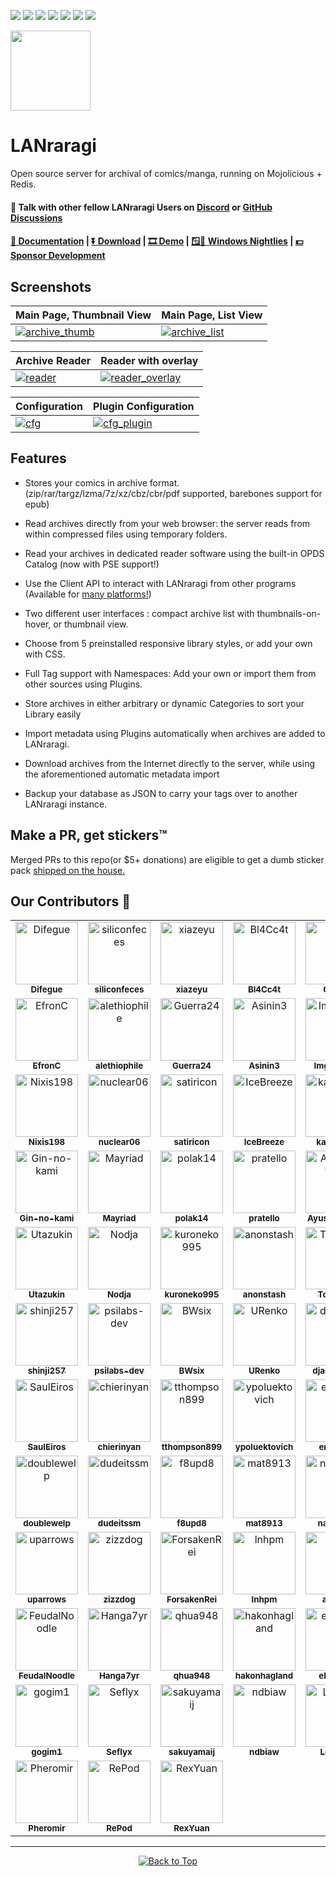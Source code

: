 [<img src="https://img.shields.io/docker/pulls/difegue/lanraragi.svg">](https://hub.docker.com/r/difegue/lanraragi/)
[<img src="https://img.shields.io/github/downloads/difegue/lanraragi/total.svg">](https://github.com/Difegue/LANraragi/releases)
[<img src="https://img.shields.io/github/release/difegue/lanraragi.svg?label=latest%20release">](https://github.com/Difegue/LANraragi/releases/latest)
[<img src="https://img.shields.io/homebrew/v/lanraragi.svg">](https://formulae.brew.sh/formula/lanraragi)
[<img src="https://img.shields.io/website/https/lrr.tvc-16.science.svg?label=demo%20website&up_message=online">](https://lrr.tvc-16.science/)
[<img src="https://github.com/Difegue/LANraragi/actions/workflows/push-continuous-integration.yml/badge.svg">](https://github.com/Difegue/LANraragi/actions)
[<img src="https://img.shields.io/discord/612709831744290847">](https://discord.gg/aRQxtbg)


<img src="public/favicon.ico" width="128" id="top">  
  
LANraragi
===========

Open source server for archival of comics/manga, running on Mojolicious + Redis.

#### 💬 Talk with other fellow LANraragi Users on [Discord](https://discord.gg/aRQxtbg) or [GitHub Discussions](https://github.com/Difegue/LANraragi/discussions)  

####  [📄 Documentation](https://sugoi.gitbook.io/lanraragi/v/dev) | [⏬ Download](https://github.com/Difegue/LANraragi/releases/latest) | [🎞 Demo](https://lrr.tvc-16.science) | [🪟🌃 Windows Nightlies](https://nightly.link/Difegue/LANraragi/workflows/push-continous-delivery/dev) | [💵 Sponsor Development](https://ko-fi.com/T6T2UP5N)  

## Screenshots  
 
|Main Page, Thumbnail View | Main Page, List View |
|---|---|
| [![archive_thumb](./tools/_screenshots/archive_thumb.png)](https://raw.githubusercontent.com/Difegue/LANraragi/dev/tools/_screenshots/archive_thumb.png) | [![archive_list](./tools/_screenshots/archive_list.png)](https://raw.githubusercontent.com/Difegue/LANraragi/dev/tools/_screenshots/archive_list.png) |

|Archive Reader | Reader with overlay |
|---|---|
| [![reader](./tools/_screenshots/reader.jpg)](https://raw.githubusercontent.com/Difegue/LANraragi/dev/tools/_screenshots/reader.jpg) | [![reader_overlay](./tools/_screenshots/reader_overlay.jpg)](https://raw.githubusercontent.com/Difegue/LANraragi/dev/tools/_screenshots/reader_overlay.jpg) |


|Configuration | Plugin Configuration |
|---|---|
| [![cfg](./tools/_screenshots/cfg.png)](https://raw.githubusercontent.com/Difegue/LANraragi/dev/tools/_screenshots/cfg.png) | [![cfg_plugin](./tools/_screenshots/cfg_plugin.png)](https://raw.githubusercontent.com/Difegue/LANraragi/dev/tools/_screenshots/cfg_plugin.png) |

## Features  

* Stores your comics in archive format. (zip/rar/targz/lzma/7z/xz/cbz/cbr/pdf supported, barebones support for epub)  

* Read archives directly from your web browser: the server reads from within compressed files using temporary folders.

* Read your archives in dedicated reader software using the built-in OPDS Catalog (now with PSE support!)

* Use the Client API to interact with LANraragi from other programs (Available for [many platforms!](https://sugoi.gitbook.io/lanraragi/v/dev/advanced-usage/external-readers))

* Two different user interfaces : compact archive list with thumbnails-on-hover, or thumbnail view.

* Choose from 5 preinstalled responsive library styles, or add your own with CSS.  

* Full Tag support with Namespaces: Add your own or import them from other sources using Plugins.  

* Store archives in either arbitrary or dynamic Categories to sort your Library easily

* Import metadata using Plugins automatically when archives are added to LANraragi.

* Download archives from the Internet directly to the server, while using the aforementioned automatic metadata import

* Backup your database as JSON to carry your tags over to another LANraragi instance.

## Make a PR, get stickers™  

Merged PRs to this repo(or $5+ donations) are eligible to get a dumb sticker pack [shipped on the house.](https://forms.office.com/Pages/ResponsePage.aspx?id=DQSIkWdsW0yxEjajBLZtrQAAAAAAAAAAAAN__osxt25URTdTUTVBVFRCTjlYWFJLMlEzRTJPUEhEVy4u)  

## Our Contributors 💖
<!-- Do not manually edit this section! It should get updated using the Github action -->
<!-- readme: contributors -start -->
<table>
	<tbody>
		<tr>
            <td align="center">
                <a href="https://github.com/Difegue">
                    <img src="https://avatars.githubusercontent.com/u/8237712?v=4" width="100;" alt="Difegue"/>
                    <br />
                    <sub><b>Difegue</b></sub>
                </a>
            </td>
            <td align="center">
                <a href="https://github.com/siliconfeces">
                    <img src="https://avatars.githubusercontent.com/u/124937394?v=4" width="100;" alt="siliconfeces"/>
                    <br />
                    <sub><b>siliconfeces</b></sub>
                </a>
            </td>
            <td align="center">
                <a href="https://github.com/xiazeyu">
                    <img src="https://avatars.githubusercontent.com/u/10560038?v=4" width="100;" alt="xiazeyu"/>
                    <br />
                    <sub><b>xiazeyu</b></sub>
                </a>
            </td>
            <td align="center">
                <a href="https://github.com/Bl4Cc4t">
                    <img src="https://avatars.githubusercontent.com/u/6740726?v=4" width="100;" alt="Bl4Cc4t"/>
                    <br />
                    <sub><b>Bl4Cc4t</b></sub>
                </a>
            </td>
            <td align="center">
                <a href="https://github.com/CirnoT">
                    <img src="https://avatars.githubusercontent.com/u/1447794?v=4" width="100;" alt="CirnoT"/>
                    <br />
                    <sub><b>CirnoT</b></sub>
                </a>
            </td>
            <td align="center">
                <a href="https://github.com/nonamethanks">
                    <img src="https://avatars.githubusercontent.com/u/12946050?v=4" width="100;" alt="nonamethanks"/>
                    <br />
                    <sub><b>nonamethanks</b></sub>
                </a>
            </td>
		</tr>
		<tr>
            <td align="center">
                <a href="https://github.com/EfronC">
                    <img src="https://avatars.githubusercontent.com/u/5926318?v=4" width="100;" alt="EfronC"/>
                    <br />
                    <sub><b>EfronC</b></sub>
                </a>
            </td>
            <td align="center">
                <a href="https://github.com/alethiophile">
                    <img src="https://avatars.githubusercontent.com/u/1498611?v=4" width="100;" alt="alethiophile"/>
                    <br />
                    <sub><b>alethiophile</b></sub>
                </a>
            </td>
            <td align="center">
                <a href="https://github.com/Guerra24">
                    <img src="https://avatars.githubusercontent.com/u/9023392?v=4" width="100;" alt="Guerra24"/>
                    <br />
                    <sub><b>Guerra24</b></sub>
                </a>
            </td>
            <td align="center">
                <a href="https://github.com/Asinin3">
                    <img src="https://avatars.githubusercontent.com/u/15137035?v=4" width="100;" alt="Asinin3"/>
                    <br />
                    <sub><b>Asinin3</b></sub>
                </a>
            </td>
            <td align="center">
                <a href="https://github.com/ImgBotApp">
                    <img src="https://avatars.githubusercontent.com/u/31427850?v=4" width="100;" alt="ImgBotApp"/>
                    <br />
                    <sub><b>ImgBotApp</b></sub>
                </a>
            </td>
            <td align="center">
                <a href="https://github.com/koma-cute">
                    <img src="https://avatars.githubusercontent.com/u/39638109?v=4" width="100;" alt="koma-cute"/>
                    <br />
                    <sub><b>koma-cute</b></sub>
                </a>
            </td>
		</tr>
		<tr>
            <td align="center">
                <a href="https://github.com/Nixis198">
                    <img src="https://avatars.githubusercontent.com/u/29938035?v=4" width="100;" alt="Nixis198"/>
                    <br />
                    <sub><b>Nixis198</b></sub>
                </a>
            </td>
            <td align="center">
                <a href="https://github.com/nuclear06">
                    <img src="https://avatars.githubusercontent.com/u/91713418?v=4" width="100;" alt="nuclear06"/>
                    <br />
                    <sub><b>nuclear06</b></sub>
                </a>
            </td>
            <td align="center">
                <a href="https://github.com/satiricon">
                    <img src="https://avatars.githubusercontent.com/u/425749?v=4" width="100;" alt="satiricon"/>
                    <br />
                    <sub><b>satiricon</b></sub>
                </a>
            </td>
            <td align="center">
                <a href="https://github.com/IceBreeze">
                    <img src="https://avatars.githubusercontent.com/u/21056113?v=4" width="100;" alt="IceBreeze"/>
                    <br />
                    <sub><b>IceBreeze</b></sub>
                </a>
            </td>
            <td align="center">
                <a href="https://github.com/kagoromo">
                    <img src="https://avatars.githubusercontent.com/u/9592129?v=4" width="100;" alt="kagoromo"/>
                    <br />
                    <sub><b>kagoromo</b></sub>
                </a>
            </td>
            <td align="center">
                <a href="https://github.com/pastalian">
                    <img src="https://avatars.githubusercontent.com/u/28638872?v=4" width="100;" alt="pastalian"/>
                    <br />
                    <sub><b>pastalian</b></sub>
                </a>
            </td>
		</tr>
		<tr>
            <td align="center">
                <a href="https://github.com/Gin-no-kami">
                    <img src="https://avatars.githubusercontent.com/u/15571712?v=4" width="100;" alt="Gin-no-kami"/>
                    <br />
                    <sub><b>Gin-no-kami</b></sub>
                </a>
            </td>
            <td align="center">
                <a href="https://github.com/Mayriad">
                    <img src="https://avatars.githubusercontent.com/u/53387880?v=4" width="100;" alt="Mayriad"/>
                    <br />
                    <sub><b>Mayriad</b></sub>
                </a>
            </td>
            <td align="center">
                <a href="https://github.com/polak14">
                    <img src="https://avatars.githubusercontent.com/u/76823966?v=4" width="100;" alt="polak14"/>
                    <br />
                    <sub><b>polak14</b></sub>
                </a>
            </td>
            <td align="center">
                <a href="https://github.com/pratello">
                    <img src="https://avatars.githubusercontent.com/u/46274109?v=4" width="100;" alt="pratello"/>
                    <br />
                    <sub><b>pratello</b></sub>
                </a>
            </td>
            <td align="center">
                <a href="https://github.com/Ayushjhawar8">
                    <img src="https://avatars.githubusercontent.com/u/111112495?v=4" width="100;" alt="Ayushjhawar8"/>
                    <br />
                    <sub><b>Ayushjhawar8</b></sub>
                </a>
            </td>
            <td align="center">
                <a href="https://github.com/HDoujinDownloader">
                    <img src="https://avatars.githubusercontent.com/u/46956787?v=4" width="100;" alt="HDoujinDownloader"/>
                    <br />
                    <sub><b>HDoujinDownloader</b></sub>
                </a>
            </td>
		</tr>
		<tr>
            <td align="center">
                <a href="https://github.com/Utazukin">
                    <img src="https://avatars.githubusercontent.com/u/45130999?v=4" width="100;" alt="Utazukin"/>
                    <br />
                    <sub><b>Utazukin</b></sub>
                </a>
            </td>
            <td align="center">
                <a href="https://github.com/Nodja">
                    <img src="https://avatars.githubusercontent.com/u/7379193?v=4" width="100;" alt="Nodja"/>
                    <br />
                    <sub><b>Nodja</b></sub>
                </a>
            </td>
            <td align="center">
                <a href="https://github.com/kuroneko995">
                    <img src="https://avatars.githubusercontent.com/u/4129583?v=4" width="100;" alt="kuroneko995"/>
                    <br />
                    <sub><b>kuroneko995</b></sub>
                </a>
            </td>
            <td align="center">
                <a href="https://github.com/anonstash">
                    <img src="https://avatars.githubusercontent.com/u/143359807?v=4" width="100;" alt="anonstash"/>
                    <br />
                    <sub><b>anonstash</b></sub>
                </a>
            </td>
            <td align="center">
                <a href="https://github.com/TomaSajt">
                    <img src="https://avatars.githubusercontent.com/u/62384384?v=4" width="100;" alt="TomaSajt"/>
                    <br />
                    <sub><b>TomaSajt</b></sub>
                </a>
            </td>
            <td align="center">
                <a href="https://github.com/Suika">
                    <img src="https://avatars.githubusercontent.com/u/2320837?v=4" width="100;" alt="Suika"/>
                    <br />
                    <sub><b>Suika</b></sub>
                </a>
            </td>
		</tr>
		<tr>
            <td align="center">
                <a href="https://github.com/shinji257">
                    <img src="https://avatars.githubusercontent.com/u/261005?v=4" width="100;" alt="shinji257"/>
                    <br />
                    <sub><b>shinji257</b></sub>
                </a>
            </td>
            <td align="center">
                <a href="https://github.com/psilabs-dev">
                    <img src="https://avatars.githubusercontent.com/u/113860476?v=4" width="100;" alt="psilabs-dev"/>
                    <br />
                    <sub><b>psilabs-dev</b></sub>
                </a>
            </td>
            <td align="center">
                <a href="https://github.com/BWsix">
                    <img src="https://avatars.githubusercontent.com/u/57709309?v=4" width="100;" alt="BWsix"/>
                    <br />
                    <sub><b>BWsix</b></sub>
                </a>
            </td>
            <td align="center">
                <a href="https://github.com/URenko">
                    <img src="https://avatars.githubusercontent.com/u/18209292?v=4" width="100;" alt="URenko"/>
                    <br />
                    <sub><b>URenko</b></sub>
                </a>
            </td>
            <td align="center">
                <a href="https://github.com/djacks6278">
                    <img src="https://avatars.githubusercontent.com/u/8298606?v=4" width="100;" alt="djacks6278"/>
                    <br />
                    <sub><b>djacks6278</b></sub>
                </a>
            </td>
            <td align="center">
                <a href="https://github.com/RodolfoFigueroa">
                    <img src="https://avatars.githubusercontent.com/u/17148278?v=4" width="100;" alt="RodolfoFigueroa"/>
                    <br />
                    <sub><b>RodolfoFigueroa</b></sub>
                </a>
            </td>
		</tr>
		<tr>
            <td align="center">
                <a href="https://github.com/SaulEiros">
                    <img src="https://avatars.githubusercontent.com/u/35499008?v=4" width="100;" alt="SaulEiros"/>
                    <br />
                    <sub><b>SaulEiros</b></sub>
                </a>
            </td>
            <td align="center">
                <a href="https://github.com/chierinyan">
                    <img src="https://avatars.githubusercontent.com/u/71999828?v=4" width="100;" alt="chierinyan"/>
                    <br />
                    <sub><b>chierinyan</b></sub>
                </a>
            </td>
            <td align="center">
                <a href="https://github.com/tthompson899">
                    <img src="https://avatars.githubusercontent.com/u/10160409?v=4" width="100;" alt="tthompson899"/>
                    <br />
                    <sub><b>tthompson899</b></sub>
                </a>
            </td>
            <td align="center">
                <a href="https://github.com/ypoluektovich">
                    <img src="https://avatars.githubusercontent.com/u/692410?v=4" width="100;" alt="ypoluektovich"/>
                    <br />
                    <sub><b>ypoluektovich</b></sub>
                </a>
            </td>
            <td align="center">
                <a href="https://github.com/emyarod">
                    <img src="https://avatars.githubusercontent.com/u/8265238?v=4" width="100;" alt="emyarod"/>
                    <br />
                    <sub><b>emyarod</b></sub>
                </a>
            </td>
            <td align="center">
                <a href="https://github.com/baysonfox">
                    <img src="https://avatars.githubusercontent.com/u/23008133?v=4" width="100;" alt="baysonfox"/>
                    <br />
                    <sub><b>baysonfox</b></sub>
                </a>
            </td>
		</tr>
		<tr>
            <td align="center">
                <a href="https://github.com/doublewelp">
                    <img src="https://avatars.githubusercontent.com/u/106932725?v=4" width="100;" alt="doublewelp"/>
                    <br />
                    <sub><b>doublewelp</b></sub>
                </a>
            </td>
            <td align="center">
                <a href="https://github.com/dudeitssm">
                    <img src="https://avatars.githubusercontent.com/u/36095297?v=4" width="100;" alt="dudeitssm"/>
                    <br />
                    <sub><b>dudeitssm</b></sub>
                </a>
            </td>
            <td align="center">
                <a href="https://github.com/f8upd8">
                    <img src="https://avatars.githubusercontent.com/u/25223886?v=4" width="100;" alt="f8upd8"/>
                    <br />
                    <sub><b>f8upd8</b></sub>
                </a>
            </td>
            <td align="center">
                <a href="https://github.com/mat8913">
                    <img src="https://avatars.githubusercontent.com/u/1651411?v=4" width="100;" alt="mat8913"/>
                    <br />
                    <sub><b>mat8913</b></sub>
                </a>
            </td>
            <td align="center">
                <a href="https://github.com/natanane">
                    <img src="https://avatars.githubusercontent.com/u/180372820?v=4" width="100;" alt="natanane"/>
                    <br />
                    <sub><b>natanane</b></sub>
                </a>
            </td>
            <td align="center">
                <a href="https://github.com/nivkner">
                    <img src="https://avatars.githubusercontent.com/u/22821514?v=4" width="100;" alt="nivkner"/>
                    <br />
                    <sub><b>nivkner</b></sub>
                </a>
            </td>
		</tr>
		<tr>
            <td align="center">
                <a href="https://github.com/uparrows">
                    <img src="https://avatars.githubusercontent.com/u/38988286?v=4" width="100;" alt="uparrows"/>
                    <br />
                    <sub><b>uparrows</b></sub>
                </a>
            </td>
            <td align="center">
                <a href="https://github.com/zizzdog">
                    <img src="https://avatars.githubusercontent.com/u/120191931?v=4" width="100;" alt="zizzdog"/>
                    <br />
                    <sub><b>zizzdog</b></sub>
                </a>
            </td>
            <td align="center">
                <a href="https://github.com/ForsakenRei">
                    <img src="https://avatars.githubusercontent.com/u/23041178?v=4" width="100;" alt="ForsakenRei"/>
                    <br />
                    <sub><b>ForsakenRei</b></sub>
                </a>
            </td>
            <td align="center">
                <a href="https://github.com/lnhpm">
                    <img src="https://avatars.githubusercontent.com/u/88550475?v=4" width="100;" alt="lnhpm"/>
                    <br />
                    <sub><b>lnhpm</b></sub>
                </a>
            </td>
            <td align="center">
                <a href="https://github.com/alexwh">
                    <img src="https://avatars.githubusercontent.com/u/1723612?v=4" width="100;" alt="alexwh"/>
                    <br />
                    <sub><b>alexwh</b></sub>
                </a>
            </td>
            <td align="center">
                <a href="https://github.com/owldyn">
                    <img src="https://avatars.githubusercontent.com/u/28307423?v=4" width="100;" alt="owldyn"/>
                    <br />
                    <sub><b>owldyn</b></sub>
                </a>
            </td>
		</tr>
		<tr>
            <td align="center">
                <a href="https://github.com/FeudalNoodle">
                    <img src="https://avatars.githubusercontent.com/u/88393919?v=4" width="100;" alt="FeudalNoodle"/>
                    <br />
                    <sub><b>FeudalNoodle</b></sub>
                </a>
            </td>
            <td align="center">
                <a href="https://github.com/Hanga7yr">
                    <img src="https://avatars.githubusercontent.com/u/37352386?v=4" width="100;" alt="Hanga7yr"/>
                    <br />
                    <sub><b>Hanga7yr</b></sub>
                </a>
            </td>
            <td align="center">
                <a href="https://github.com/qhua948">
                    <img src="https://avatars.githubusercontent.com/u/24270419?v=4" width="100;" alt="qhua948"/>
                    <br />
                    <sub><b>qhua948</b></sub>
                </a>
            </td>
            <td align="center">
                <a href="https://github.com/hakonhagland">
                    <img src="https://avatars.githubusercontent.com/u/6708379?v=4" width="100;" alt="hakonhagland"/>
                    <br />
                    <sub><b>hakonhagland</b></sub>
                </a>
            </td>
            <td align="center">
                <a href="https://github.com/eltociear">
                    <img src="https://avatars.githubusercontent.com/u/22633385?v=4" width="100;" alt="eltociear"/>
                    <br />
                    <sub><b>eltociear</b></sub>
                </a>
            </td>
            <td align="center">
                <a href="https://github.com/jacobgkau">
                    <img src="https://avatars.githubusercontent.com/u/7199422?v=4" width="100;" alt="jacobgkau"/>
                    <br />
                    <sub><b>jacobgkau</b></sub>
                </a>
            </td>
		</tr>
		<tr>
            <td align="center">
                <a href="https://github.com/gogim1">
                    <img src="https://avatars.githubusercontent.com/u/10893839?v=4" width="100;" alt="gogim1"/>
                    <br />
                    <sub><b>gogim1</b></sub>
                </a>
            </td>
            <td align="center">
                <a href="https://github.com/Seflyx">
                    <img src="https://avatars.githubusercontent.com/u/1592579?v=4" width="100;" alt="Seflyx"/>
                    <br />
                    <sub><b>Seflyx</b></sub>
                </a>
            </td>
            <td align="center">
                <a href="https://github.com/sakuyamaij">
                    <img src="https://avatars.githubusercontent.com/u/11906894?v=4" width="100;" alt="sakuyamaij"/>
                    <br />
                    <sub><b>sakuyamaij</b></sub>
                </a>
            </td>
            <td align="center">
                <a href="https://github.com/ndbiaw">
                    <img src="https://avatars.githubusercontent.com/u/59746573?v=4" width="100;" alt="ndbiaw"/>
                    <br />
                    <sub><b>ndbiaw</b></sub>
                </a>
            </td>
            <td align="center">
                <a href="https://github.com/LouisAE">
                    <img src="https://avatars.githubusercontent.com/u/88891403?v=4" width="100;" alt="LouisAE"/>
                    <br />
                    <sub><b>LouisAE</b></sub>
                </a>
            </td>
            <td align="center">
                <a href="https://github.com/AnyByte">
                    <img src="https://avatars.githubusercontent.com/u/8061587?v=4" width="100;" alt="AnyByte"/>
                    <br />
                    <sub><b>AnyByte</b></sub>
                </a>
            </td>
		</tr>
		<tr>
            <td align="center">
                <a href="https://github.com/Pheromir">
                    <img src="https://avatars.githubusercontent.com/u/13359741?v=4" width="100;" alt="Pheromir"/>
                    <br />
                    <sub><b>Pheromir</b></sub>
                </a>
            </td>
            <td align="center">
                <a href="https://github.com/RePod">
                    <img src="https://avatars.githubusercontent.com/u/7897871?v=4" width="100;" alt="RePod"/>
                    <br />
                    <sub><b>RePod</b></sub>
                </a>
            </td>
            <td align="center">
                <a href="https://github.com/RexYuan">
                    <img src="https://avatars.githubusercontent.com/u/5001650?v=4" width="100;" alt="RexYuan"/>
                    <br />
                    <sub><b>RexYuan</b></sub>
                </a>
            </td>
		</tr>
	<tbody>
</table>
<!-- readme: contributors -end -->

---

<div align="center" align-items: center;">
	<a href="#top">
            <img src="https://img.shields.io/badge/Back%20to%20Top-000000?style=for-the-badge&logo=github&logoColor=white" alt="Back to Top">
        </a>
</div>

